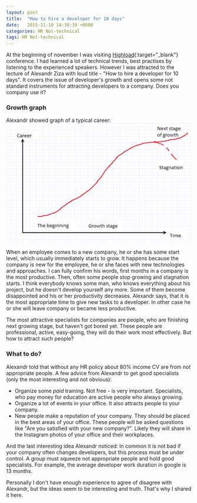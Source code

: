 ```yaml
---
layout: post
title:  "How to hire a developer for 10 days"
date:   2015-11-10 14:30:39 +0600
categories: HR Not-technical
tags: HR Not-technical
---
```


At the beginning of november I was visiting [Highload][highload]{:target="_blank"} conference. I had learned a lot of
technical trends, best practises by listening to the experienced speakers. However I was attracted to the lecture of
Alexandr Ziza with loud title - "How to hire a developer for 10 days". It covers the issue of developer's growth and
opens some not standard instruments for attracting developers to a company. Does you company use it?

### Growth graph

Alexandr showed graph of a typical career:
![Developer's growth](/images/articles/hire/graph.png)

When an employee comes to a new company, he or she has some start level, which usually immediately starts to grow.
 It happens because the company is new for the employee, he or she faces with new technologies and approaches.
 I can fully confirm his words, first months in a company is the most productive. Then, often some people stop growing
 and stagnation starts. I think everybody knows some man, who knows everything about his project, but he doesn't develop
  yourself any more. Some of them become disappointed and his or her productivity decreases. Alexandr says, that it is the most
  appropriate time to give new tasks to a developer. In other case he or she will leave company or became less productive.

The most attractive specialists for companies are people, who are finishing next growing stage, but haven't got bored yet.
  These people are professional, active, easy-going, they will do their work most effectively. But how to attract such
  people?

### What to do?

  Alexandr told that without any HR policy about 80% income CV are from not appropriate people. A few advice from Alexandr
  to get good specialists (only the most interesting and not obvious):

  * Organize some *paid* training. Not free - is very important. Specialists, who pay money for education are active
  people who always growing.
  * Organize a lot of events in your office. It also attracts people to your company.
  * New people make a reputation of your company. They should be placed in the best areas of your office. These people
  will be asked questions like "Are you satisfied with your new company?". Likely they will share in the Instagram photos of
   your office and their workplaces.

  And the last interesting idea Alexandr noticed: In common it is not bad if your company often changes developers, but
  this process must be under control. A group must squeeze not appropriate people and hold good specialists. For example,
  the average developer work duration in google is 13 months.

  Personally I don't have enough experience to agree of disagree with Alexandr, but the ideas seem to be interesting
  and truth. That's why I shared it here.

[highload]: http://www.highload.ru/